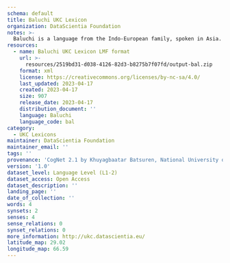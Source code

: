 ```yaml
---
schema: default
title: Baluchi UKC Lexicon
organization: DataScientia Foundation
notes: >-
  Baluchi is a language from the Indo-European family, spoken in Asia. The UKC Lexicon of Baluchi is represented as a lexico-semantic network. It consists of words, word senses, synsets, as well as sense-level and synset-level relationships.
resources:
  - name: Baluchi UKC Lexicon LMF format
    url: >-
      resources/2519bd31-d038-4126-82d3-b8275b7f07fd/output-bal.zip
    format: xml
    license: https://creativecommons.org/licenses/by-nc-sa/4.0/
    last_updated: 2023-04-17
    created: 2023-04-17
    size: 907
    release_date: 2023-04-17
    distribution_document: ''
    language: Baluchi
    language_code: bal
category:
  - UKC Lexicons
maintainer: DataScientia Foundation
maintainer_email: ''
tags: ''
provenance: 'CogNet 2.1 by Khuyagbaatar Batsuren, National University of Mongolia (http://cognet.ukc.disi.unitn.it); KinDiv: Kinship Diversity 1.0 by Temuulen Khishigsuren (http://ukc.disi.unitn.it/index.php/kinship/); Princeton WordNet 2.1 by Princeton University (https://wordnet.princeton.edu)'
version: '1.0'
dataset_level: Language Level (L1-2)
dataset_access: Open Access
dataset_description: ''
landing_page: ''
date_of_collection: ''
words: 4
synsets: 2
senses: 4
sense_relations: 0
synset_relations: 0
more_information: http://ukc.datascientia.eu/
latitude_map: 29.02
longitude_map: 66.59
---
```

